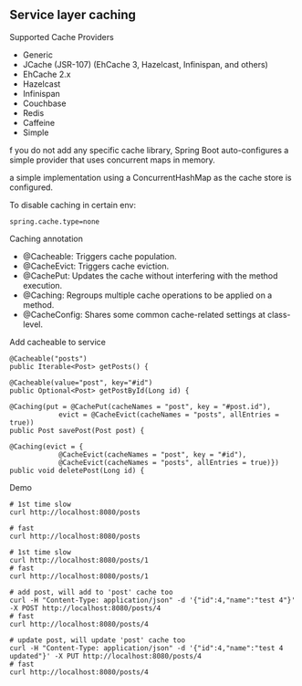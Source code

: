 ## Service layer caching
Supported Cache Providers
* Generic
* JCache (JSR-107) (EhCache 3, Hazelcast, Infinispan, and others)
* EhCache 2.x
* Hazelcast
* Infinispan
* Couchbase
* Redis
* Caffeine
* Simple

f you do not add any specific cache library, Spring Boot auto-configures a simple provider that uses concurrent maps in memory.

 a simple implementation using a ConcurrentHashMap as the cache store is configured.
 
 To disable caching in certain env:
 
    spring.cache.type=none 

Caching annotation
* @Cacheable: Triggers cache population.
* @CacheEvict: Triggers cache eviction.
* @CachePut: Updates the cache without interfering with the method execution.
* @Caching: Regroups multiple cache operations to be applied on a method.
* @CacheConfig: Shares some common cache-related settings at class-level.

Add cacheable to service

    @Cacheable("posts")
    public Iterable<Post> getPosts() {
    
    @Cacheable(value="post", key="#id")
    public Optional<Post> getPostById(Long id) {
        
    @Caching(put = @CachePut(cacheNames = "post", key = "#post.id"),
                evict = @CacheEvict(cacheNames = "posts", allEntries = true))
    public Post savePost(Post post) {
    
    @Caching(evict = {
                @CacheEvict(cacheNames = "post", key = "#id"),
                @CacheEvict(cacheNames = "posts", allEntries = true)})
    public void deletePost(Long id) {
    
Demo

    # 1st time slow
    curl http://localhost:8080/posts
    
    # fast
    curl http://localhost:8080/posts
    
    # 1st time slow
    curl http://localhost:8080/posts/1
    # fast
    curl http://localhost:8080/posts/1
    
    # add post, will add to 'post' cache too
    curl -H "Content-Type: application/json" -d '{"id":4,"name":"test 4"}' -X POST http://localhost:8080/posts/4
    # fast
    curl http://localhost:8080/posts/4
    
    # update post, will update 'post' cache too
    curl -H "Content-Type: application/json" -d '{"id":4,"name":"test 4 updated"}' -X PUT http://localhost:8080/posts/4
    # fast
    curl http://localhost:8080/posts/4
    


